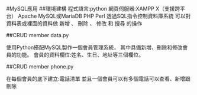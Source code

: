 #MySQL應用
##環境建構
程式語言:python
網頁伺服器:XAMPP
X（支援跨平台）
Apache
MySQL或MariaDB
PHP
Perl
透過SQL指令控制資料庫系統
可以對資料表或裡面的資料做 新增 、 刪除 、 修改 和 搜尋 的操作

##CRUD member data.py

使用Python搭配MySQL製作一個會員管理系統，
其中具備新增、刪除和修改會員的功能。
會員的資料欄位:姓名、生日、地址等三個欄位。

##CRUD member phone.py 

在每個會員的底下建立:電話清單
並且一個會員可以有多個電話可以查看、新增跟刪除

